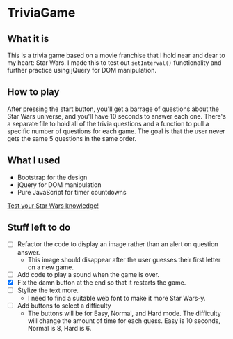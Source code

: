 # TriviaGame

## What it is

This is a trivia game based on a movie franchise that I hold near and dear to my heart: Star Wars. I made this to test out `setInterval()` functionality and further practice using jQuery for DOM manipulation.

## How to play

After pressing the start button, you'll get a barrage of questions about the Star Wars universe, and you'll have 10 seconds to answer each one. There's a separate file to hold all of the trivia questions and a function to pull a specific number of questions for each game. The goal is that the user never gets the same 5 questions in the same order.

## What I used

* Bootstrap for the design
* jQuery for DOM manipulation
* Pure JavaScript for timer countdowns

[Test your Star Wars knowledge!](https://maxyeamans.github.io/TriviaGame)

## Stuff left to do

- [ ] Refactor the code to display an image rather than an alert on question answer.
    - This image should disappear after the user guesses their first letter on a new game.
- [ ] Add code to play a sound when the game is over.
- [x] Fix the damn button at the end so that it restarts the game.
- [ ] Stylize the text more.
    - I need to find a suitable web font to make it more Star Wars-y.
- [ ] Add buttons to select a difficulty
    - The buttons will be for Easy, Normal, and Hard mode. The difficulty will change the amount of time for each guess. Easy is 10 seconds, Normal is 8, Hard is 6.

